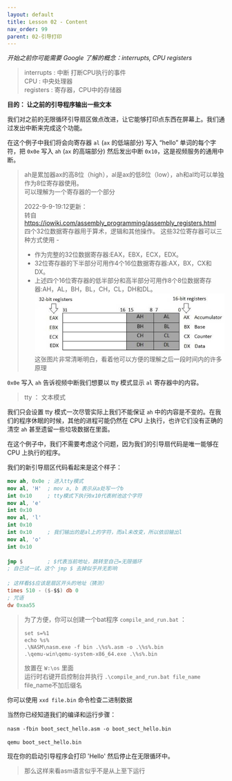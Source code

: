 ```yaml
---
layout: default
title: Lesson 02 - Content
nav_order: 99
parent: 02-引导打印
---
```


*开始之前你可能需要 Google 了解的概念：interrupts, CPU
registers*

> interrupts : 中断 打断CPU执行的事件  
> CPU : 中央处理器  
> registers : 寄存器，CPU中的存储器  

**目的： 让之前的引导程序输出一些文本**

我们对之前的无限循环引导扇区做点改进，让它能够打印点东西在屏幕上。我们通过发出中断来完成这个功能。

在这个例子中我们将会向寄存器 `al` (`ax` 的低端部分) 写入 “hello” 单词的每个字符，把 `0x0e`
写入 `ah` (`ax` 的高端部分) 然后发出中断 `0x10`，这是视频服务的通用中断。

> ah是累加器ax的高8位（high），al是ax的低8位（low），ah和al均可以单独作为8位寄存器使用。  
> 可以理解为一个寄存器的一个部分
>
> 2022-9-9-19:12更新：  
> 转自 https://iowiki.com/assembly_programming/assembly_registers.html  
> 四个32位数据寄存器用于算术，逻辑和其他操作。 这些32位寄存器可以三种方式使用 -  
> - 作为完整的32位数据寄存器:EAX，EBX，ECX，EDX。 
> - 32位寄存器的下半部分可用作4个16位数据寄存器:AX，BX，CX和DX。 
> - 上述四个16位寄存器的低半部分和高半部分可用作8个8位数据寄存器:AH，AL，BH，BL，CH，CL，DH和DL。
> ![来自iowiki图片](../../assets/images/register1.jpg)  
> 这张图片非常清晰明白，看着他可以方便的理解之后一段时间内的许多原理

`0x0e` 写入 `ah` 告诉视频中断我们想要以 tty 模式显示 `al` 寄存器中的内容。

> tty ： 文本模式

我们只会设置 tty 模式一次尽管实际上我们不能保证 `ah` 中的内容是不变的。在我们的程序休眠的时候，其他的进程可能仍然在 CPU 上执行，也许它们没有正确的清空 `ah` 甚至遗留一些垃圾数据在里面。

在这个例子中，我们不需要考虑这个问题，因为我们的引导扇代码是唯一能够在 CPU 上执行的程序。

我们的新引导扇区代码看起来是这个样子：

```nasm
mov ah, 0x0e ; 进入tty模式
mov al, 'H'  ; mov a, b 表示从a处写一个b
int 0x10     ; tty模式下执行0x10代表树池这个字符
mov al, 'e'
int 0x10
mov al, 'l'
int 0x10
int 0x10     ; 我们输出的是al上的字符，而al未改变，所以依旧输出l
mov al, 'o'
int 0x10

jmp $        ; $代表当前地址，跳转至自己=无限循环
; 自己试一试，这个 jmp $ 去掉似乎并无影响

; 这样看$$应该是扇区开头的地址（猜测）
times 510 - ($-$$) db 0
; 咒语
dw 0xaa55 
```

>为了方便，你可以创建一个bat程序 `compile_and_run.bat` ：  
>```
>set s=%1
>echo %s%
>.\NASM\nasm.exe -f bin .\%s%.asm -o .\%s%.bin
>.\qemu-win\qemu-system-x86_64.exe .\%s%.bin
>```
>放置在 `W:\os` 里面  
>运行时右键开启控制台并执行 `.\compile_and_run.bat file_name`  
>file_name不加后缀名  

你可以使用 `xxd file.bin` 命令检查二进制数据

当然你已经知道我们的编译和运行步骤：

`nasm -fbin boot_sect_hello.asm -o boot_sect_hello.bin`

`qemu boot_sect_hello.bin`

现在你的启动引导程序会打印 'Hello' 然后停止在无限循环中。

> 那么这样来看asm语言似乎不是从上至下运行